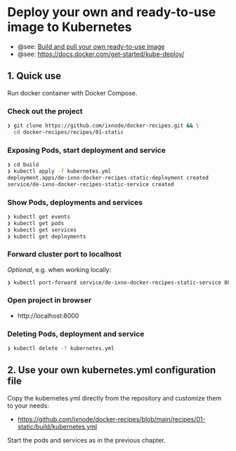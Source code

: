 # Deploy your own and ready-to-use image to Kubernetes

* @see: [Build and pull your own ready-to-use image](../../build/README.md)
* @see: https://docs.docker.com/get-started/kube-deploy/

## 1. Quick use

Run docker container with Docker Compose.

### Check out the project

```bash
❯ git clone https://github.com/ixnode/docker-recipes.git && \
  cd docker-recipes/recipes/01-static
```

### Exposing Pods, start deployment and service

```bash
❯ cd build
❯ kubectl apply -f kubernetes.yml
deployment.apps/de-ixno-docker-recipes-static-deployment created
service/de-ixno-docker-recipes-static-service created
```

### Show Pods, deployments and services

```bash
❯ kubectl get events
❯ kubectl get pods
❯ kubectl get services
❯ kubectl get deployments
```

### Forward cluster port to localhost

_Optional_, e.g. when working locally:

```bash
❯ kubectl port-forward service/de-ixno-docker-recipes-static-service 8000:8000
```

### Open project in browser

* http://localhost:8000

### Deleting Pods, deployment and service

```bash
❯ kubectl delete -f kubernetes.yml
```

## 2. Use your own kubernetes.yml configuration file

Copy the kubernetes.yml directly from the repository and
customize them to your needs:

* https://github.com/ixnode/docker-recipes/blob/main/recipes/01-static/build/kubernetes.yml

Start the pods and services as in the previous chapter.
